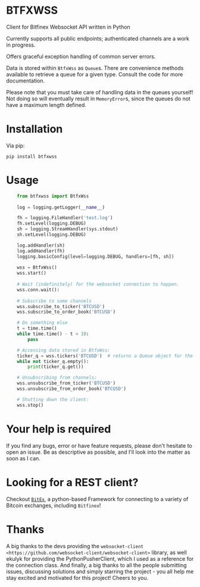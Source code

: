 BTFXWSS
=======

Client for Bitfinex Websocket API written in Python

Currently supports all public endpoints; authenticated channels are a
work in progress.

Offers graceful exception handling of common server errors.

Data is stored within `BtfxWss` as `Queue`s. There are convenience
methods available to retrieve a queue for a given type. Consult
the code for more documentation.

Please note that you must take care of handling data in the queues yourself!
Not doing so will eventually result in `MemoryError`s, since the queues
do not have a maximum length defined.

Installation
============

Via pip:
```
pip install btfxwss
```

Usage
=====

```python
    from btfxwss import BtfxWss
    
    log = logging.getLogger(__name__)

    fh = logging.FileHandler('test.log')
    fh.setLevel(logging.DEBUG)
    sh = logging.StreamHandler(sys.stdout)
    sh.setLevel(logging.DEBUG)

    log.addHandler(sh)
    log.addHandler(fh)
    logging.basicConfig(level=logging.DEBUG, handlers=[fh, sh])
    
    wss = BtfxWss()
    wss.start()
    
    # Wait (indefinitely) for the websocket connection to happen.
    wss.conn.wait():
    
    # Subscribe to some channels
    wss.subscribe_to_ticker('BTCUSD')
    wss.subscribe_to_order_book('BTCUSD')

    # Do something else
    t = time.time()
    while time.time() - t < 10:
        pass

    # Accessing data stored in BtfxWss:
    ticker_q = wss.tickers('BTCUSD')  # returns a Queue object for the pair.
    while not ticker_q.empty():
        print(ticker_q.get())

    # Unsubscribing from channels:
    wss.unsubscribe_from_ticker('BTCUSD')
    wss.unsubscribe_from_order_book('BTCUSD')

    # Shutting down the client:
    wss.stop()
```

Your help is required
=====================

If you find any bugs, error or have feature requests, please don't hesitate to open an issue.
Be as descriptive as possible, and I'll look into the matter as soon as I can.

Looking for a REST client?
==========================

Checkout [`BitEx`](https://github.com/nlsdfnbch/bitex), a python-based Framework for connecting to a variety of Bitcoin
exchanges, including `Bitfinex`!


Thanks
======

A big thanks to the devs providing the `websocket-client <https://github.com/websocket-client/websocket-client>` library,
as well ekulyk for providing the PythonPusherClient, which I used as a reference
for the connection class. And finally, a big thanks to all the people submitting
issues, discussing solutions and simply starring the project - you all help me
stay excited and motivated for this project! Cheers to you.




